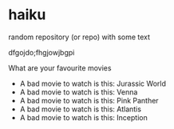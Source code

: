 # haiku

random repository (or repo) with some text

dfgojdo;fhgjowjbgpi


What are your favourite movies

- A bad movie to watch is this: Jurassic World
- A bad movie to watch is this: Venna
- A bad movie to watch is this: Pink Panther
- A bad movie to watch is this: Atlantis
- A bad movie to watch is this: Inception